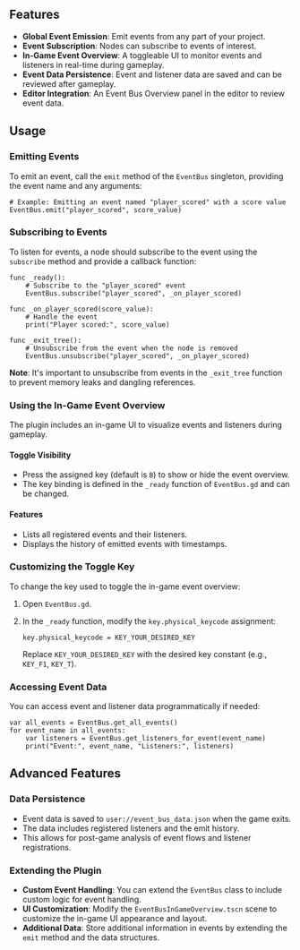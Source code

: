 ## Features

- **Global Event Emission**: Emit events from any part of your project.
- **Event Subscription**: Nodes can subscribe to events of interest.
- **In-Game Event Overview**: A toggleable UI to monitor events and listeners in real-time during gameplay.
- **Event Data Persistence**: Event and listener data are saved and can be reviewed after gameplay.
- **Editor Integration**: An Event Bus Overview panel in the editor to review event data.

## Usage

### Emitting Events

To emit an event, call the `emit` method of the `EventBus` singleton, providing the event name and any arguments:

```gdscript
# Example: Emitting an event named "player_scored" with a score value
EventBus.emit("player_scored", score_value)
```

### Subscribing to Events

To listen for events, a node should subscribe to the event using the `subscribe` method and provide a callback function:

```gdscript
func _ready():
    # Subscribe to the "player_scored" event
    EventBus.subscribe("player_scored", _on_player_scored)

func _on_player_scored(score_value):
    # Handle the event
    print("Player scored:", score_value)

func _exit_tree():
    # Unsubscribe from the event when the node is removed
    EventBus.unsubscribe("player_scored", _on_player_scored)
```

**Note**: It's important to unsubscribe from events in the `_exit_tree` function to prevent memory leaks and dangling references.

### Using the In-Game Event Overview

The plugin includes an in-game UI to visualize events and listeners during gameplay.

#### Toggle Visibility

- Press the assigned key (default is `B`) to show or hide the event overview.
- The key binding is defined in the `_ready` function of `EventBus.gd` and can be changed.

#### Features

- Lists all registered events and their listeners.
- Displays the history of emitted events with timestamps.

### Customizing the Toggle Key

To change the key used to toggle the in-game event overview:

1. Open `EventBus.gd`.
2. In the `_ready` function, modify the `key.physical_keycode` assignment:

   ```gdscript
   key.physical_keycode = KEY_YOUR_DESIRED_KEY
   ```

   Replace `KEY_YOUR_DESIRED_KEY` with the desired key constant (e.g., `KEY_F1`, `KEY_T`).

### Accessing Event Data

You can access event and listener data programmatically if needed:

```gdscript
var all_events = EventBus.get_all_events()
for event_name in all_events:
    var listeners = EventBus.get_listeners_for_event(event_name)
    print("Event:", event_name, "Listeners:", listeners)
```

## Advanced Features

### Data Persistence

- Event data is saved to `user://event_bus_data.json` when the game exits.
- The data includes registered listeners and the emit history.
- This allows for post-game analysis of event flows and listener registrations.

### Extending the Plugin

- **Custom Event Handling**: You can extend the `EventBus` class to include custom logic for event handling.
- **UI Customization**: Modify the `EventBusInGameOverview.tscn` scene to customize the in-game UI appearance and layout.
- **Additional Data**: Store additional information in events by extending the `emit` method and the data structures.
